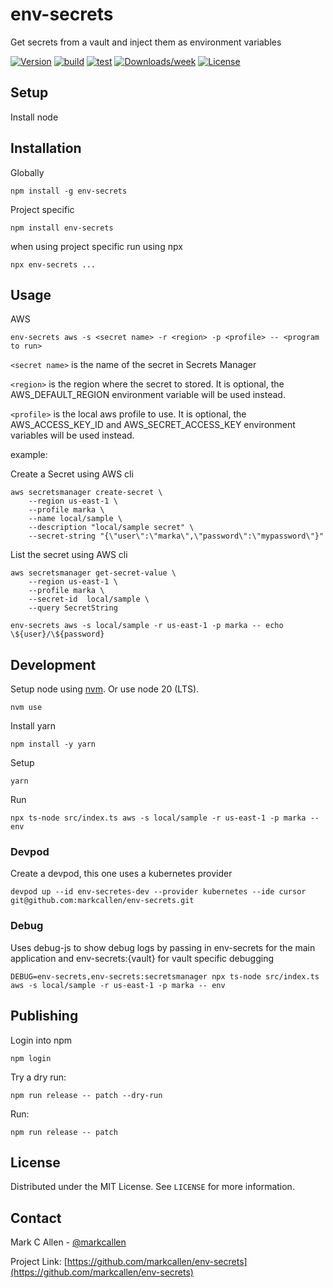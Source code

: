 # env-secrets

Get secrets from a vault and inject them as environment variables

[![Version](https://img.shields.io/npm/v/env-secrets.svg)](https://npmjs.org/package/env-secrets)
[![build](https://img.shields.io/github/actions/workflow/status/markcallen/env-secrets/build-main.yml)](https://github.com/markcallen/env-secrets/tree/main)
[![test](https://img.shields.io/github/actions/workflow/status/markcallen/env-secrets/unittests.yaml)](https://github.com/markcallen/env-secrets/tree/main)
[![Downloads/week](https://img.shields.io/npm/dw/env-secrets.svg)](https://npmjs.org/package/env-secrets)
[![License](https://img.shields.io/npm/l/env-secrets.svg)](https://github.com/markcallen/env-secrets/blob/main/LICENSE)

## Setup

Install node

## Installation

Globally

```
npm install -g env-secrets
```

Project specific

```
npm install env-secrets
```

when using project specific run using npx

```
npx env-secrets ...
```

## Usage

AWS

```
env-secrets aws -s <secret name> -r <region> -p <profile> -- <program to run>
```

`<secret name>` is the name of the secret in Secrets Manager

`<region>` is the region where the secret to stored. It is optional, the AWS_DEFAULT_REGION environment variable will be used instead.

`<profile>` is the local aws profile to use. It is optional, the AWS_ACCESS_KEY_ID and AWS_SECRET_ACCESS_KEY environment variables will be used instead.

example:

Create a Secret using AWS cli

```
aws secretsmanager create-secret \
    --region us-east-1 \
    --profile marka \
    --name local/sample \
    --description "local/sample secret" \
    --secret-string "{\"user\":\"marka\",\"password\":\"mypassword\"}"
```

List the secret using AWS cli

```
aws secretsmanager get-secret-value \
    --region us-east-1 \
    --profile marka \
    --secret-id  local/sample \
    --query SecretString
```

```
env-secrets aws -s local/sample -r us-east-1 -p marka -- echo \${user}/\${password}
```

## Development

Setup node using [nvm](https://github.com/nvm-sh/nvm). Or use node 20 (LTS).

```
nvm use
```

Install yarn

```
npm install -y yarn
```

Setup

```
yarn
```

Run

```
npx ts-node src/index.ts aws -s local/sample -r us-east-1 -p marka -- env
```

### Devpod

Create a devpod, this one uses a kubernetes provider

```
devpod up --id env-secretes-dev --provider kubernetes --ide cursor git@github.com:markcallen/env-secrets.git
```

### Debug

Uses debug-js to show debug logs by passing in env-secrets for the main application
and env-secrets:{vault} for vault specific debugging

```
DEBUG=env-secrets,env-secrets:secretsmanager npx ts-node src/index.ts aws -s local/sample -r us-east-1 -p marka -- env
```

## Publishing

Login into npm

```
npm login
```

Try a dry run:

```
npm run release -- patch --dry-run
```

Run:

```
npm run release -- patch
```

## License

Distributed under the MIT License. See `LICENSE` for more information.

## Contact

Mark C Allen - [@markcallen](https://www.linkedin.com/in/markcallen/)

Project Link: [https://github.com/markcallen/env-secrets](https://github.com/markcallen/env-secrets)
